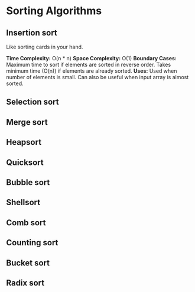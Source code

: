 # Sorting Algorithms

## Insertion sort
Like sorting cards in your hand.

__Time Complexity:__ O(n * n)
__Space Complexity:__ O(1)
__Boundary Cases:__ Maximum time to sort if elements are sorted in reverse order.
Takes minimum time (O(n)) if elements are already sorted.
__Uses:__ Used when number of elements is small. Can also be useful when input
array is almost sorted.


## Selection sort



## Merge sort


## Heapsort


## Quicksort


## Bubble sort


## Shellsort


## Comb sort


## Counting sort


## Bucket sort


## Radix sort
